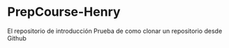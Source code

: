 # PrepCourse-Henry
El repositorio de introducción
Prueba de como clonar un repositorio desde Github
